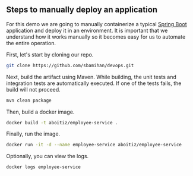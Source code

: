 ## Steps to manually deploy an application

For this demo we are going to manually containerize a typical [Spring Boot](https://spring.io/projects/spring-boot) application and deploy it in an environment. It is important that we understand how it works manually so it becomes easy for us to automate the entire operation.

First, let's start by cloning our repo.

```bash
git clone https://github.com/sbamihan/devops.git
```

Next, build the artifact using Maven. While building, the unit tests and integration tests are automatically executed. If one of the tests fails, the build will not proceed.

```bash
mvn clean package
```

Then, build a docker image.

```bash
docker build -t aboitiz/employee-service .
```

Finally, run the image.
```bash
docker run -it -d --name employee-service aboitiz/employee-service
```

Optionally, you can view the logs.
```bash
docker logs employee-service
```
